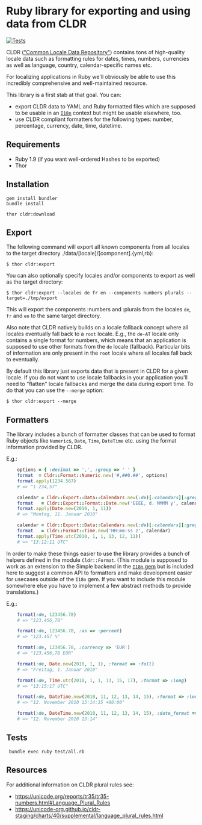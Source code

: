 # Ruby library for exporting and using data from CLDR

[![Tests](https://github.com/ruby-i18n/ruby-cldr/actions/workflows/test.yml/badge.svg)](https://github.com/ruby-i18n/ruby-cldr/actions/workflows/test.yml)

CLDR (["Common Locale Data Repository"](https://cldr.unicode.org/)) contains tons of high-quality locale data such as formatting rules for dates, times, numbers, currencies as well as language, country, calendar-specific names etc.

For localizing applications in Ruby we'll obviously be able to use this incredibly comprehensive and well-maintained resource.

This library is a first stab at that goal. You can: 

* export CLDR data to YAML and Ruby formatted files which are supposed to be usable in an [`I18n`](https://github.com/ruby-i18n/i18n) context but might be usable elsewhere, too. 
* use CLDR compliant formatters for the following types: number, percentage, currency, date, time, datetime.

## Requirements

  * Ruby 1.9 (if you want well-ordered Hashes to be exported)
  * Thor

## Installation

```
gem install bundler
bundle install

thor cldr:download
```

## Export

The following command will export all known components from all locales to the target directory ./data/[locale]/[component].{yml,rb}:

```
$ thor cldr:export
```

You can also optionally specify locales and/or components to export as well as the target directory:

```
$ thor cldr:export --locales de fr en --components numbers plurals --target=./tmp/export
```

This will export the components :numbers and :plurals from the locales `de`, `fr` and `en` to the same target directory.

Also note that CLDR natively builds on a locale fallback concept where all locales eventually fall back to a `root` locale. E.g., the `de-AT` locale only contains a single format for numbers, which means that an application is supposed to use other formats from the `de` locale (fallback). Particular bits of information are only present in the `root` locale where all locales fall back to eventually.

By default this library just exports data that is present in CLDR for a given locale. If you do not want to use locale fallbacks in your application you'll need to "flatten" locale fallbacks and merge the data during export time. To do that you can use the `--merge` option:

```
$ thor cldr:export --merge
```

## Formatters

The library includes a bunch of formatter classes that can be used to format Ruby objects like `Numeric`s, `Date`, `Time`, `DateTime` etc. using the format information provided by CLDR.

E.g.:

```ruby
	options = { :decimal => ',', :group => ' ' }
	format  = Cldr::Format::Numeric.new('#,##0.##', options)
	format.apply(1234.567)
	# => "1 234,57"

	calendar = Cldr::Export::Data::Calendars.new(:de)[:calendars][:gregorian]
	format   = Cldr::Export::Format::Date.new('EEEE, d. MMMM y', calendar)
	format.apply(Date.new(2010, 1, 11))
	# => "Montag, 11. Januar 2010"

	calendar = Cldr::Export::Data::Calendars.new(:de)[:calendars][:gregorian]
	format   = Cldr::Format::Time.new('HH:mm:ss z', calendar)
	format.apply(Time.utc(2010, 1, 1, 13, 12, 11))
	# => "13:12:11 UTC"
```

In order to make these things easier to use the library provides a bunch of helpers defined in the module `Cldr::Format`. (This module is supposed to work as an extension to the Simple backend in the [`I18n` gem](https://github.com/ruby-i18n/i18n) but is included here to suggest a common API to formatters and make development easier for usecases outside of the `I18n` gem. If you want to include this module somewhere else you have to implement a few abstract methods to provide translations.)

E.g.:

```ruby
	format(:de, 123456.78)
	# => "123.456,78"

	format(:de, 123456.78, :as => :percent)
	# => "123.457 %"

	format(:de, 123456.78, :currency => 'EUR') 
	# => "123.456,78 EUR"

	format(:de, Date.new(2010, 1, 1), :format => :full)
	# => "Freitag, 1. Januar 2010"

	format(:de, Time.utc(2010, 1, 1, 13, 15, 17), :format => :long)
	# => "13:15:17 UTC"

	format(:de, DateTime.new(2010, 11, 12, 13, 14, 15), :format => :long)
	# => "12. November 2010 13:14:15 +00:00"

	format(:de, DateTime.new(2010, 11, 12, 13, 14, 15), :date_format => :long, :time_format => :short)
	# => "12. November 2010 13:14"
```

## Tests

```
 bundle exec ruby test/all.rb
```

## Resources

For additional information on CLDR plural rules see:

  * https://unicode.org/reports/tr35/tr35-numbers.html#Language_Plural_Rules
  * https://unicode-org.github.io/cldr-staging/charts/40/supplemental/language_plural_rules.html

